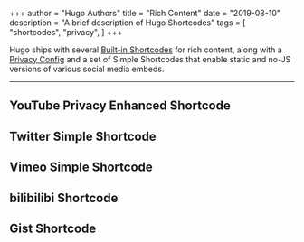+++
author = "Hugo Authors"
title = "Rich Content"
date = "2019-03-10"
description = "A brief description of Hugo Shortcodes"
tags = [
    "shortcodes",
    "privacy",
]
+++

Hugo ships with several [Built-in Shortcodes](https://gohugo.io/content-management/shortcodes/#use-hugo-s-built-in-shortcodes) for rich content, along with a [Privacy Config](https://gohugo.io/about/hugo-and-gdpr/) and a set of Simple Shortcodes that enable static and no-JS versions of various social media embeds.
<!--more-->
---

## YouTube Privacy Enhanced Shortcode




## Twitter Simple Shortcode




## Vimeo Simple Shortcode


## bilibilibi Shortcode



## Gist Shortcode

